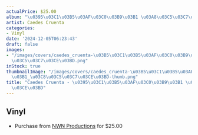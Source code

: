 ```yaml
---
actualPrice: $25.00
album: "\u0395\u03C1\u03B5\u03AF\u03C0\u03B9\u03B1 \u03A8\u03C5\u03C7\u03CE\u03BD"
artist: Caedes Cruenta
categories:
- Vinyl
date: '2024-12-05T06:23:43'
draft: false
images:
- "/images/covers/caedes_cruenta-\u03B5\u03C1\u03B5\u03AF\u03C0\u03B9\u03B1_\u03C8\
  \u03C5\u03C7\u03CE\u03BD.png"
inStock: true
thumbnailImage: "/images/covers/caedes_cruenta-\u03B5\u03C1\u03B5\u03AF\u03C0\u03B9\
  \u03B1_\u03C8\u03C5\u03C7\u03CE\u03BD-thumb.png"
title: "Caedes Cruenta - \u0395\u03C1\u03B5\u03AF\u03C0\u03B9\u03B1 \u03A8\u03C5\u03C7\
  \u03CE\u03BD"
---
```


## Vinyl
* Purchase from [NWN Productions](http://shop.nwnprod.com/index.php?route=product/product&path=75&product_id=19959&sort=pd.name&order=ASC) for $25.00
